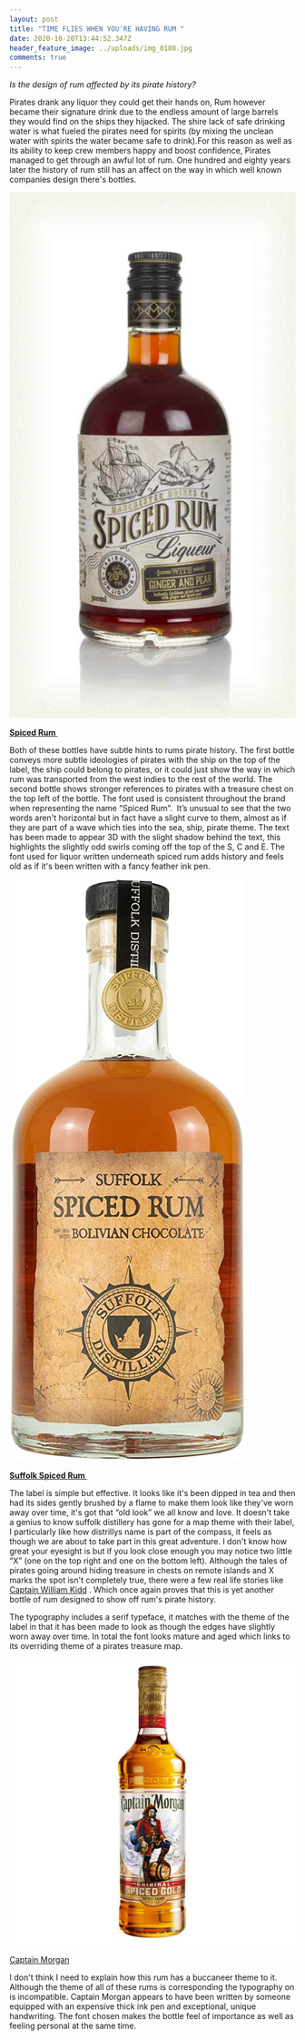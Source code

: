 ```yaml
---
layout: post
title: "TIME FLIES WHEN YOU'RE HAVING RUM "
date: 2020-10-20T13:44:52.347Z
header_feature_image: ../uploads/img_0188.jpg
comments: true
---
```

*Is the design of rum affected by its pirate history?* 

Pirates drank any liquor they could get their hands on, Rum however became their signature drink due to the endless amount of large barrels they would find on the ships they hijacked. The shire lack of safe drinking water is what fueled the pirates need for spirits (by mixing the unclean water with spirits the water became safe to drink).For this reason as well as its ability to keep crew members happy and boost confidence, Pirates managed to get through an awful lot of rum. One hundred and eighty years later the history of rum still has an affect on the way in which well known companies design there's bottles. 

![A bottle of Spiced Rum Liqueur, ginger and pear flavoured ](../uploads/manchester-drinks-co-spiced-rum-liqueur-ginger-and-pear.jpg "Spiced Rum Liqueur, with ginger and pear ")

**[Spiced Rum ](https://www.masterofmalt.com/liqueurs/manchester-drinks-co/manchester-drinks-co-roasted-pineapple-rum-liqueurs/)**

Both of these bottles have subtle hints to rums pirate history. The first bottle conveys more subtle ideologies of pirates with the ship on the top of the label, the ship could belong to pirates, or it could just show the way in which rum was transported from the west indies to the rest of the world. The second bottle shows stronger references to pirates with a treasure chest on the top left of the bottle. The font used is consistent throughout the brand when representing the name “Spiced Rum”.  It’s unusual to see that the two words aren't horizontal but in fact have a slight curve to them, almost as if they are part of a wave which ties into the sea, ship, pirate theme. The text has been made to appear 3D with the slight shadow behind the text, this highlights the slightly odd swirls coming off the top of the S, C and E. The font used for liquor written underneath spiced rum adds history and feels old as if it's been written with a fancy feather ink pen. 

![Bottle of Suffolk Rum](../uploads/710gdljhotl._ac_sx425_.jpg "Suffolk Spiced Rum, infused with Bolivian chocolate ")

**[Suffolk Spiced Rum ](https://www.suffolkdistillery.co.uk/product/spiced-rum/)**

[](https://www.suffolkdistillery.co.uk/product/spiced-rum/)The label is simple but effective. It looks like it's been dipped in tea and then had its sides gently brushed by a flame to make them look like they've worn away over time, it's got that “old look” we all know and love. It doesn't take a genius to know suffolk distillery has gone for a map theme with their label, I particularly like how distrillys name is part of the compass, it feels as though we are about to take part in this great adventure. I don't know how great your eyesight is but if you look close enough you may notice two little “X” (one on the top right and one on the bottom left). Although the tales of pirates going around hiding treasure in chests on remote islands and X marks the spot isn't completely true, there were a few real life stories like [Captain William Kidd](<https://www.history.com/news/did-pirates-really-bury-their-treasure>) . Which once again proves that this is yet another bottle of rum designed to show off rum's pirate history. 

The typography includes a serif typeface, it matches with the theme of the label in that it has been made to look as though the edges have slightly worn away over time. In total the font looks mature and aged which links to its overriding theme of a pirates treasure map. 



![Bottle of Captain Morgan](../uploads/640x640.jpg "Captain Morgan, Original")



[Captain Morgan](https://www.sainsburys.co.uk/gol-ui/product/rum/captain-morgans-spiced-gold-70cl) 

I don't think I need to explain how this rum has a buccaneer theme to it. Although the theme of all of these rums is corresponding the typography on is incompatible. Captain Morgan appears to have been written by someone equipped with an expensive thick ink pen and exceptional, unique handwriting. The font chosen makes the bottle feel of importance as well as feeling personal at the same time.